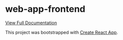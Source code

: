 # web-app-frontend

[View Full Documentation](https://github.com/cal-poly-airable/resources/blob/main/README.md)

This project was bootstrapped with [Create React App](https://github.com/facebook/create-react-app).
